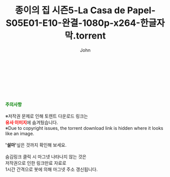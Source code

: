 ﻿---
layout: post
title:  "종이의 집 시즌5-La Casa de Papel-S05E01-E10-완결-1080p-x264-한글자막.torrent"
author: John
categories: [ 넷플릭스 ]
tags: [  ]
image:  
description: "종이의 집 시즌5-La Casa de Papel-S05E01-E10-완결-1080p-x264-한글자막 torrent 정보 공유"
toc: true
toc_sticky: true
---

<br>

    
<br><br><br>
<p data-ke-size="size16"><b><span style="color: green;">주의사항</span></b><br /><br />※저작권 문제로 인해 토렌트 다운로드 링크는<br /><b><span style="color: red;">유사 이미지</span></b>에 숨겨뒀습니다.<br />※Due to copyright issues, the torrent download link is hidden where it looks like an image.<br /><br /><b>'설마'</b>싶은 것까지 확인해 보세요.<br /><br />숨김링크 클릭 시 마그넷 나타나지 않는 것은<br />저작권으로 인한 링크만료 자료로<br />1시간 간격으로 봇에 의해 마그넷 주소 갱신됩니다.</p>
